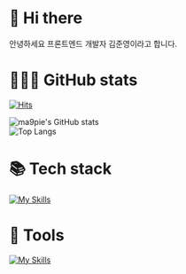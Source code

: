 # 👋 Hi there 
안녕하세요 프론트엔드 개발자 김준영이라고 합니다.

# 👨🏻‍💻 GitHub stats
[![Hits](https://hits.seeyoufarm.com/api/count/incr/badge.svg?url=https%3A%2F%2Fgithub.com%2Fma9pie&count_bg=%2379C83D&title_bg=%23555555&icon=&icon_color=%23E7E7E7&title=hits&edge_flat=false)](https://hits.seeyoufarm.com) 

![ma9pie's GitHub stats](https://github-readme-stats.vercel.app/api?username=ma9pie&show_icons=true&theme=radical)   
![Top Langs](https://github-readme-stats.vercel.app/api/top-langs/?username=ma9pie&layout=compact&theme=dark) 
    
# 📚 Tech stack
[![My Skills](https://skillicons.dev/icons?i=html,css,js,react,nextjs,redux,emotion,sass&perline=4)](https://skillicons.dev)
<br/>



# 🔨 Tools
[![My Skills](https://skillicons.dev/icons?i=git,github,gitlab,vscode,aws,jenkins,figma&perline=4)](https://skillicons.dev)

